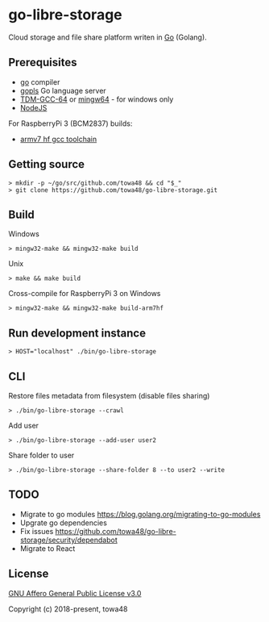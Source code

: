go-libre-storage
=========

Cloud storage and file share platform writen in [Go](https://golang.org) (Golang).

## Prerequisites

* [go](https://golang.org) compiler
* [gopls](https://github.com/golang/tools/blob/master/gopls/README.md) Go language server
* [TDM-GCC-64](http://tdm-gcc.tdragon.net) or [mingw64](https://sourceforge.net/projects/mingw-w64/) - for windows only
* [NodeJS](https://nodejs.org)

For RaspberryPi 3 (BCM2837) builds:
* [armv7 hf gcc toolchain](http://gnutoolchains.com/raspberry/)

## Getting source

```
> mkdir -p ~/go/src/github.com/towa48 && cd "$_"
> git clone https://github.com/towa48/go-libre-storage.git
```

## Build

Windows
```
> mingw32-make && mingw32-make build
```

Unix
```
> make && make build
```

Cross-compile for RaspberryPi 3 on Windows
```
> mingw32-make && mingw32-make build-arm7hf
```

## Run development instance

```
> HOST="localhost" ./bin/go-libre-storage
```

## CLI

Restore files metadata from filesystem (disable files sharing)
```
> ./bin/go-libre-storage --crawl
```

Add user
```
> ./bin/go-libre-storage --add-user user2
```

Share folder to user
```
> ./bin/go-libre-storage --share-folder 8 --to user2 --write
```

## TODO

* Migrate to go modules https://blog.golang.org/migrating-to-go-modules
* Upgrate go dependencies
* Fix issues https://github.com/towa48/go-libre-storage/security/dependabot
* Migrate to React

## License

[GNU Affero General Public License v3.0](https://www.gnu.org/licenses/agpl.txt)

Copyright (c) 2018-present, towa48